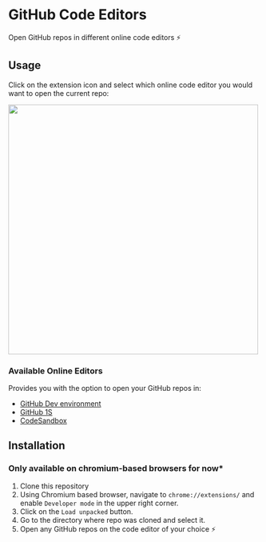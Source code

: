 # GitHub Code Editors

Open GitHub repos in different online code editors :zap:

## Usage

Click on the extension icon and select which online code editor you would want to open the current repo:

<img src="https://i.imgur.com/b6RvpCE.png" width="500">

### Available Online Editors

Provides you with the option to open your GitHub repos in:

- [GitHub Dev environment](https://github.com/github/dev)
- [GitHub 1S](https://github.com/conwnet/github1s)
- [CodeSandbox](https://codesandbox.io/)

## Installation

### Only available on chromium-based browsers for now\*

1. Clone this repository
2. Using Chromium based browser, navigate to `chrome://extensions/` and enable `Developer mode` in the upper right corner.
3. Click on the `Load unpacked` button.
4. Go to the directory where repo was cloned and select it.
5. Open any GitHub repos on the code editor of your choice :zap:
